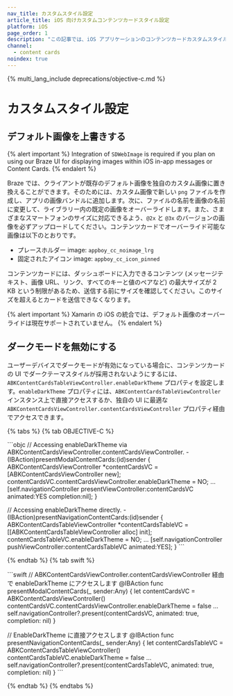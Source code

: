 ```yaml
---
nav_title: カスタムスタイル設定
article_title: iOS 向けカスタムコンテンツカードスタイル設定
platform: iOS
page_order: 1
description: "この記事では、iOS アプリケーションのコンテンツカードカスタムスタイル設定オプションについて説明します。"
channel:
  - content cards
noindex: true
---
```


{% multi_lang_include deprecations/objective-c.md %}

# カスタムスタイル設定

## デフォルト画像を上書きする

{% alert important %}
Integration of `SDWebImage` is required if you plan on using our Braze UI for displaying images within iOS in-app messages or Content Cards.
{% endalert %}

Braze では、クライアントが既存のデフォルト画像を独自のカスタム画像に置き換えることができます。そのためには、カスタム画像で新しい `png` ファイルを作成し、アプリの画像バンドルに追加します。次に、ファイルの名前を画像の名前に変更して、ライブラリー内の既定の画像をオーバーライドします。また、さまざまなスマートフォンのサイズに対応できるよう、`@2x` と `@3x` のバージョンの画像を必ずアップロードしてください。コンテンツカードでオーバーライド可能な画像は以下のとおりです。

- プレースホルダー image: `appboy_cc_noimage_lrg`
- 固定されたアイコン image: `appboy_cc_icon_pinned`

コンテンツカードには、ダッシュボードに入力できるコンテンツ (メッセージテキスト、画像 URL、リンク、すべてのキーと値のペアなど) の最大サイズが 2 KB という制限があるため、送信する前にサイズを確認してください。このサイズを超えるとカードを送信できなくなります。

{% alert important %}
Xamarin の iOS の統合では、デフォルト画像のオーバーライドは現在サポートされていません。
{% endalert %}

## ダークモードを無効にする

ユーザーデバイスでダークモードが有効になっている場合に、コンテンツカードの UI でダークテーマスタイルが採用されないようにするには、`ABKContentCardsTableViewController.enableDarkTheme` プロパティを設定します。`enableDarkTheme` プロパティには、`ABKContentCardsTableViewController` インスタンス上で直接アクセスするか、独自の UI に最適な `ABKContentCardsViewController.contentCardsViewController` プロパティ経由でアクセスできます。

{% tabs %}
{% tab OBJECTIVE-C %}

\`\`\`objc
// Accessing enableDarkTheme via ABKContentCardsViewController.contentCardsViewController.
\- (IBAction)presentModalContentCards:(id)sender {
ABKContentCardsViewController *contentCardsVC = [ABKContentCardsViewController new];
contentCardsVC.contentCardsViewController.enableDarkTheme = NO;
...
[self.navigationController presentViewController:contentCardsVC animated:YES completion:nil];
}

// Accessing enableDarkTheme directly.
\- (IBAction)presentNavigationContentCards:(id)sender {
ABKContentCardsTableViewController *contentCardsTableVC = [[ABKContentCardsTableViewController alloc] init];
contentCardsTableVC.enableDarkTheme = NO;
...
[self.navigationController pushViewController:contentCardsTableVC animated:YES];
}
  \`\`\`

{% endtab %}
{% tab swift %}

\`\`\`swift
// ABKContentCardsViewController.contentCardsViewController 経由で enableDarkTheme にアクセスします
@IBAction func presentModalContentCards(_ sender:Any) {
let contentCardsVC = ABKContentCardsViewController()
contentCardsVC.contentCardsViewController.enableDarkTheme = false
...
self.navigationController?.present(contentCardsVC, animated: true, completion: nil)
}

// EnableDarkTheme に直接アクセスします
@IBAction func presentNavigationContentCards(_ sender:Any) {
let contentCardsTableVC = ABKContentCardsTableViewController()
contentCardsTableVC.enableDarkTheme = false
...
self.navigationController?.present(contentCardsTableVC, animated: true, completion: nil)
}
  \`\`\`

{% endtab %}
{% endtabs %}

[1]: {{site.baseurl}}/user_guide/message_building_by_channel/content_cards/customize/#customization-approaches
